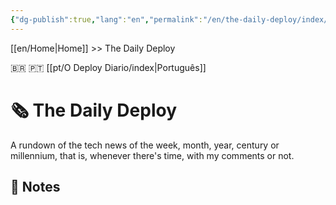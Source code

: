 ```yaml
---
{"dg-publish":true,"lang":"en","permalink":"/en/the-daily-deploy/index/","dgPassFrontmatter":true}
---
```


[[en/Home\|Home]] >> The Daily Deploy

🇧🇷 🇵🇹 [[pt/O Deploy Diario/index\|Português]]
# 🗞️ The Daily Deploy

A rundown of the tech news of the week, month, year, century or millennium, that is, whenever there's time, with my comments or not.

## 📒 Notes